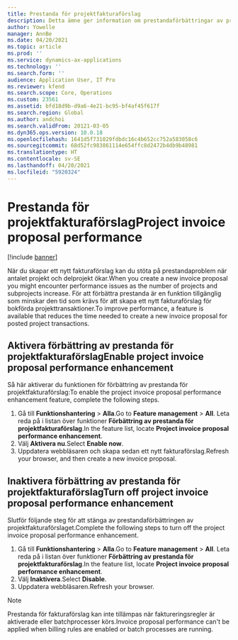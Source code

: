 ```yaml
---
title: Prestanda för projektfakturaförslag
description: Detta ämne ger information om prestandaförbättringar av projektfakturaförslag.
author: Yowelle
manager: AnnBe
ms.date: 04/20/2021
ms.topic: article
ms.prod: ''
ms.service: dynamics-ax-applications
ms.technology: ''
ms.search.form: ''
audience: Application User, IT Pro
ms.reviewer: kfend
ms.search.scope: Core, Operations
ms.custom: 23561
ms.assetid: bfd18d9b-d9a6-4e21-bc95-bf4af45f617f
ms.search.region: Global
ms.author: andchoi
ms.search.validFrom: 20121-03-05
ms.dyn365.ops.version: 10.0.18
ms.openlocfilehash: 1641d5f731029fdbdc16c4b652cc752a583058c6
ms.sourcegitcommit: 68d52fc983861114e654ffc8d2472b4db9b48981
ms.translationtype: HT
ms.contentlocale: sv-SE
ms.lasthandoff: 04/20/2021
ms.locfileid: "5920324"
---
```

# <a name="project-invoice-proposal-performance"></a><span data-ttu-id="4fa6b-103">Prestanda för projektfakturaförslag</span><span class="sxs-lookup"><span data-stu-id="4fa6b-103">Project invoice proposal performance</span></span>

[!include [banner](../includes/banner.md)]

<span data-ttu-id="4fa6b-104">När du skapar ett nytt fakturaförslag kan du stöta på prestandaproblem när antalet projekt och delprojekt ökar.</span><span class="sxs-lookup"><span data-stu-id="4fa6b-104">When you create a new invoice proposal you might encounter performance issues as the number of projects and subprojects increase.</span></span> <span data-ttu-id="4fa6b-105">För att förbättra prestanda är en funktion tillgänglig som minskar den tid som krävs för att skapa ett nytt fakturaförslag för bokförda projekttransaktioner.</span><span class="sxs-lookup"><span data-stu-id="4fa6b-105">To improve performance, a feature is available that reduces the time needed to create a new invoice proposal for posted project transactions.</span></span>

## <a name="enable-project-invoice-proposal-performance-enhancement"></a><span data-ttu-id="4fa6b-106">Aktivera förbättring av prestanda för projektfakturaförslag</span><span class="sxs-lookup"><span data-stu-id="4fa6b-106">Enable project invoice proposal performance enhancement</span></span>
<span data-ttu-id="4fa6b-107">Så här aktiverar du funktionen för förbättring av prestanda för projektfakturaförslag:</span><span class="sxs-lookup"><span data-stu-id="4fa6b-107">To enable the project invoice proposal performance enhancement feature, complete the following steps.</span></span>

1.  <span data-ttu-id="4fa6b-108">Gå till **Funktionshantering** > **Alla**.</span><span class="sxs-lookup"><span data-stu-id="4fa6b-108">Go to **Feature management** > **All**.</span></span> <span data-ttu-id="4fa6b-109">Leta reda på i listan över funktioner **Förbättring av prestanda för projektfakturaförslag**.</span><span class="sxs-lookup"><span data-stu-id="4fa6b-109">In the feature list, locate **Project invoice proposal performance enhancement**.</span></span>
2.  <span data-ttu-id="4fa6b-110">Välj **Aktivera nu**.</span><span class="sxs-lookup"><span data-stu-id="4fa6b-110">Select **Enable now**.</span></span>
3.  <span data-ttu-id="4fa6b-111">Uppdatera webbläsaren och skapa sedan ett nytt fakturaförslag.</span><span class="sxs-lookup"><span data-stu-id="4fa6b-111">Refresh your browser, and then create a new invoice proposal.</span></span>

## <a name="turn-off-project-invoice-proposal-performance-enhancement"></a><span data-ttu-id="4fa6b-112">Inaktivera förbättring av prestanda för projektfakturaförslag</span><span class="sxs-lookup"><span data-stu-id="4fa6b-112">Turn off project invoice proposal performance enhancement</span></span>
<span data-ttu-id="4fa6b-113">Slutför följande steg för att stänga av prestandaförbättringen av projektfakturaförslaget.</span><span class="sxs-lookup"><span data-stu-id="4fa6b-113">Complete the following steps to turn off the project invoice proposal performance enhancement.</span></span>

1.  <span data-ttu-id="4fa6b-114">Gå till **Funktionshantering** > **Alla**.</span><span class="sxs-lookup"><span data-stu-id="4fa6b-114">Go to **Feature management** > **All**.</span></span> <span data-ttu-id="4fa6b-115">Leta reda på i listan över funktioner **Förbättring av prestanda för projektfakturaförslag**.</span><span class="sxs-lookup"><span data-stu-id="4fa6b-115">In the feature list, locate **Project invoice proposal performance enhancement**.</span></span>
2.  <span data-ttu-id="4fa6b-116">Välj **Inaktivera**.</span><span class="sxs-lookup"><span data-stu-id="4fa6b-116">Select **Disable**.</span></span>
3.  <span data-ttu-id="4fa6b-117">Uppdatera webbläsaren.</span><span class="sxs-lookup"><span data-stu-id="4fa6b-117">Refresh your browser.</span></span>

> [!NOTE]
> <span data-ttu-id="4fa6b-118">Prestanda för fakturaförslag kan inte tillämpas när faktureringsregler är aktiverade eller batchprocesser körs.</span><span class="sxs-lookup"><span data-stu-id="4fa6b-118">Invoice proposal performance can't be applied when billing rules are enabled or batch processes are running.</span></span>

